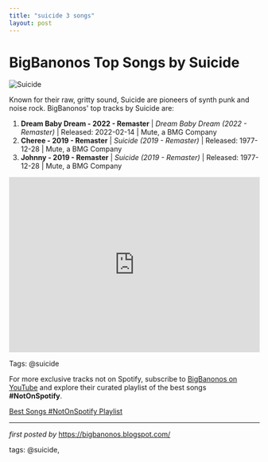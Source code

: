 ```yaml
---
title: "suicide 3 songs"
layout: post
---
```

<h1>BigBanonos Top Songs by Suicide</h1>
<img src="https://upload.wikimedia.org/wikipedia/commons/thumb/7/7a/Martin_Rev_and_Alan_Vega.png/1200px-Martin_Rev_and_Alan_Vega.png" alt="Suicide"> <p>Known for their raw, gritty sound, Suicide are pioneers of synth punk and noise rock. BigBanonos' top tracks by Suicide are:</p> <ol> <li><strong>Dream Baby Dream - 2022 - Remaster</strong> | <em>Dream Baby Dream (2022 - Remaster)</em> | Released: 2022-02-14 | Mute, a BMG Company</li> <li><strong>Cheree - 2019 - Remaster</strong> | <em>Suicide (2019 - Remaster)</em> | Released: 1977-12-28 | Mute, a BMG Company</li> <li><strong>Johnny - 2019 - Remaster</strong> | <em>Suicide (2019 - Remaster)</em> | Released: 1977-12-28 | Mute, a BMG Company</li>
</ol> <div> <iframe src="https://open.spotify.com/embed/playlist/4mGsYIzDz7fICLgK9qG4tF?utm_source=generator" width="100%" height="352" frameborder="0" allow="autoplay; clipboard-write; encrypted-media; fullscreen; picture-in-picture" loading="lazy"></iframe>
</div>
<p>Tags: @suicide</p>


<!--Subscribe and Playlist Links-->
<div>
    <p>For more exclusive tracks not on Spotify, subscribe to <a href="https://www.youtube.com/@BigBanonos" target="_blank">BigBanonos on YouTube</a> and explore their curated playlist of the best songs <strong>#NotOnSpotify</strong>.</p>
    <p><a href="https://www.youtube.com/playlist?list=PLtuNtuTatqI0kFahUCbtbfenC_ET5O_tr" target="_blank">Best Songs #NotOnSpotify Playlist<br /></a></p></div>

<hr />

<p><em>first posted by</em> <a href="https://bigbanonos.blogspot.com/" rel="noopener" target="_new">https://bigbanonos.blogspot.com/</a></p>

<p>tags: @suicide,</p>
